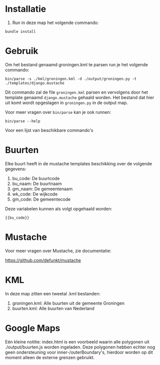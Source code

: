 Installatie
============

1. Run in deze map het volgende commando:

  `bundle install`


Gebruik
============

Om het bestand genaamd groningen.kml te parsen run je het volgende commando:

  `bin/parse -s ./kml/groningen.kml -d ./output/groningen.py -t ./templates/django.mustache`

Dit commando zal de file `groningen.kml` parsen en vervolgens door het template genaamd `django.mustache` gehaald worden. Het bestand dat hier uit komt wordt opgeslagen in `groningen.py` in de output map.

Voor meer vragen over `bin/parse` kan je ook runnen:

  `bin/parse --help`

Voor een lijst van beschikbare commando's


Buurten
============

Elke buurt heeft in de mustache templates beschikking over de volgende gegevens:

1. bu_code: De buurtcode
2. bu_naam: De buurtnaam
3. gm_naam: De gemeentenaam
4. wk_code: De wijkcode
5. gm_code: De gemeentecode

Deze variabelen kunnen als volgt opgehaald worden:

`{{bu_code}}`


Mustache
============

Voor meer vragen over Mustache, zie documentatie:

https://github.com/defunkt/mustache


KML
============

In deze map zitten een tweetal .kml bestanden:

1. groningen.kml: Alle buurten uit de gemeente Groningen
2. buurten.kml: Alle buurten van Nederland


Google Maps
============

Eén kleine notitie: index.html is een voorbeeld waarin alle polygonen uit ./output/buurten.js worden ingeladen. Deze polygonen hebben echter nog geen ondersteuning voor inner-/outerBoundary's, hierdoor worden op dit moment alleen de externe grenzen gebruikt.

